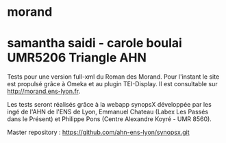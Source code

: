 morand
======

samantha saidi - carole boulai
UMR5206 Triangle
AHN
======

Tests pour une version full-xml du Roman des Morand. Pour l'instant le site est propulsé grâce à Omeka et au plugin TEI-Display. Il est consultable sur http://morand.ens-lyon.fr. 

Les tests seront réalisés grâce à la webapp synopsX développée par les ingé de l'AHN de l'ENS de Lyon, Emmanuel Chateau (Labex Les Passés dans le Présent) et Philippe Pons (Centre Alexandre Koyré - UMR 8560).

Master repository : https://github.com/ahn-ens-lyon/synopsx.git
